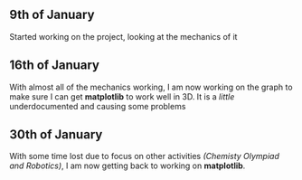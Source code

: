 ## 9th of January
Started working on the project, looking at the mechanics of it

## 16th of January

With almost all of the mechanics working, I am now working on the graph to
make sure I can get **matplotlib** to work well in 3D. It is a *little*
underdocumented and causing some problems

## 30th of January

With some time lost due to focus on other activities *(Chemisty Olympiad
and Robotics)*, I am now getting back to working on **matplotlib**.


